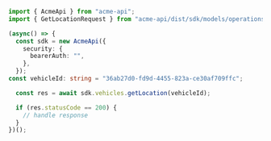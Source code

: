 <!-- Start SDK Example Usage -->


```typescript
import { AcmeApi } from "acme-api";
import { GetLocationRequest } from "acme-api/dist/sdk/models/operations";

(async() => {
  const sdk = new AcmeApi({
    security: {
      bearerAuth: "",
    },
  });
const vehicleId: string = "36ab27d0-fd9d-4455-823a-ce30af709ffc";

  const res = await sdk.vehicles.getLocation(vehicleId);

  if (res.statusCode == 200) {
    // handle response
  }
})();
```
<!-- End SDK Example Usage -->